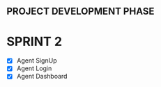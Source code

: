 ## PROJECT DEVELOPMENT PHASE
# SPRINT 2

- [x] Agent SignUp
- [x] Agent Login
- [x] Agent Dashboard
